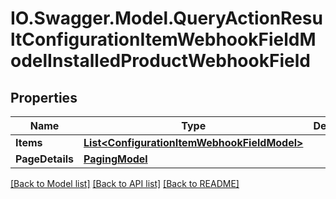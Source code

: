 # IO.Swagger.Model.QueryActionResultConfigurationItemWebhookFieldModelInstalledProductWebhookField
## Properties

Name | Type | Description | Notes
------------ | ------------- | ------------- | -------------
**Items** | [**List&lt;ConfigurationItemWebhookFieldModel&gt;**](ConfigurationItemWebhookFieldModel.md) |  | [optional] 
**PageDetails** | [**PagingModel**](PagingModel.md) |  | [optional] 

[[Back to Model list]](../README.md#documentation-for-models) [[Back to API list]](../README.md#documentation-for-api-endpoints) [[Back to README]](../README.md)

